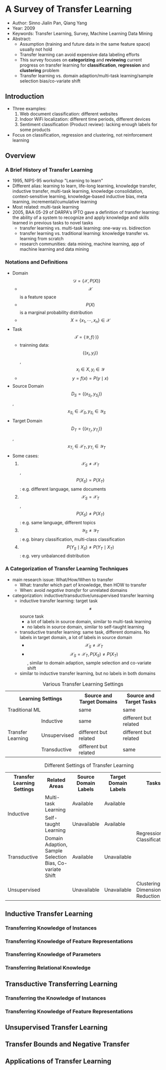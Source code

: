 
# A Survey of Transfer Learning

  * Author: Sinno Jialin Pan, Qiang Yang
  * Year: 2009
  * Keywords: Transfer Learning, Survey, Machine Learning Data Mining
  * Abstract: 
    * Assumption (training and future data in the same feature space) usually not hold
	* Transfer learning can avoid expensive data labeling efforts
	* This survey focuses on **categorizing** and **reviewing** current progress on transfer learning for **classification**, **regression** and **clustering** problem
	* Transfer learning vs. domain adaption/multi-task learning/sample selection bias/co-variate shift

## Introduction

  * Three examples:
    1. Web document classification: different websites
	2. Indoor WiFi localization: different time periods, different devices
	3. Sentiment classification (Product review): lacking enough labels for some products
  * Focus on classification, regression and clustering, not reinforcement learning

## Overview

### A Brief History of Transfer Learning

  * 1995, NIPS-95 workshop "Learning to learn"
  * Different alias: learning to learn, life-long learning, knowledge transfer, inductive transfer, multi-task learning, knowledge consolidation, context-sensitive learning, knowledge-based inductive bias, meta learning, incremental/cumulative learning
  * Most related: multi-task learning
  * 2005, BAA 05-29 of DARPA's IPTO gave a definition of transfer learning: the ability of a system to recognize and apply knowledge and skills learned in previous tasks to novel tasks
    * transfer learning vs. multi-task learning: one-way vs. bidirection
	* transfer learning vs. traditional learning: knowledge transfer vs. learning from scratch
	* research communities: data mining, machine learning, app of machine learning and data mining

### Notations and Definitions

  * Domain $$\mathcal{D}=\{\mathcal{X}, P(X)\}$$
    * $$\mathcal{X}$$ is a feature space
	* $$P(X)$$ is a marginal probability distribution
	* $$X=\{x_1,\cdots,x_n\}\in\mathcal{X}$$
  * Task $$\mathcal{T}=\{\mathcal{Y},f(\cdot)\}$$
    * trainning data: $$\{(x_i,y_i)\}$$, $$x_i\in X,y_i\in\mathcal{Y}$$
    * $$y=f(x)=P(y\mid x)$$
  * Source Domain $$D_S=\{(x_{S_i},y_{S_i})\}$$, $$x_{S_i}\in\mathcal{X}_S,y_{S_i}\in\mathcal{Y}_S$$
  * Target Domain $$D_T=\{(x_{T_i},y_{T_i})\}$$, $$x_{T_i}\in\mathcal{X}_T,y_{T_i}\in\mathcal{Y}_T$$
  * Some cases:
    1. $$\mathcal{X}_S\neq\mathcal{X}_T$$, $$P(X_S)=P(X_T)$$: e.g. different language, same documents
    2. $$\mathcal{X}_S=\mathcal{X}_T$$, $$P(X_S)\neq P(X_T)$$: e.g. same language, different topics
	3. $$\mathcal{Y}_S\neq\mathcal{Y}_T$$: e.g. binary classification, multi-class classification
	4. $$P(Y_S\mid X_S)\neq P(Y_T\mid X_T)$$: e.g. very unbalanced distribution

### A Categorization of Transfer Learning Techniques

  * main research issue: What/How/When to transfer
    * What: transfer which part of knowledge, then HOW to transfer
    * When: avoid _negative transfer_ for unrelated domains
  * categorization: inductive/transductive/unsupervised transfer learning
    * inductive transfer learning: target task $$\neq$$ source task
	  * a lot of labels in source domain, similar to multi-task learning
	  * no labels in source domain, similar to self-taught learning
	* transductive transfer learning: same task, different domains. No labels in target domain, a lot of labels in source domain
	  * $$\mathcal{X}_S\neq\mathcal{X}_T$$
	  * $$\mathcal{X}_S=\mathcal{X}_T, P(X_S)\neq P(X_T)$$, similar to domain adaption, sample selection and co-variate shift
    * similar to inductive transfer learning, but no labels in both domains

<table>
<caption>Various Transfer Learning Settings</caption>
<tr>
	<th colspan="2">Learning Settings</th>
	<th>Source and Target Domains</th>
	<th>Source and Target Tasks</th>
</tr>
<tr>
	<td colspan="2">Traditional ML</td>
	<td>same</td>
	<td>same</td>
</tr>
<tr>
	<td rowspan="3">Transfer Learning</td>
	<td class="noborder">Inductive</td>
	<td>same</td>
	<td>different but related</td>
</tr>
<tr>
	<td class="noborder">Unsupervised</td>
	<td>different but related</td>
	<td>different but related</td>
</tr>
<tr>
	<td>Transductive</td>
	<td>different but related</td>
	<td>same</td>
</tr>
</table>

<table>
<caption>Different Settings of Transfer Learning</caption>
<tr>
	<th>Transfer Learning Settings</th>
	<th>Related Areas</th>
	<th>Source Domain Labels</th>
	<th>Target Domain Labels</th>
	<th>Tasks</th>
</tr>
<tr>
	<td rowspan="2">Inductive</td>
	<td>Multi-task Learning</td>
	<td>Available</td>
	<td>Available</td>
	<td rowspan="3">Regression</br>Classification</td>
</tr>
<tr>
	<td>Self-taught Learning</td>
	<td>Unavailable</td>
	<td>Available</td>
</tr>
<tr>
	<td>Transductive</td>
	<td>Domain Adaption, Sample Selection Bias, Co-variate Shift</td>
	<td>Available</td>
	<td>Unavailable</td>
</tr>
<tr>
	<td>Unsupervised</td>
	<td></td>
	<td>Unavailable</td>
	<td>Unavailable</td>
	<td>Clustering</br>Dimensionality</br>Reduction</td>
</tr>
</table>


## Inductive Transfer Learning

### Transferring Knowledge of Instances

### Transferring Knowledge of Feature Representations

### Transferring Knowledge of Parameters

### Transferring Relational Knowledge

## Transductive Transferring Learning

### Transferring the Knowledge of Instances

### Transferring Knowledge of Feature Representations

## Unsupervised Transfer Learning

## Transfer Bounds and Negative Transfer

## Applications of Transfer Learning

